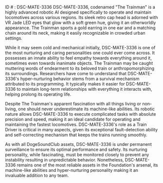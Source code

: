 ID # : DSC-MATE-3336
DSC-MATE-3336, codenamed "The Trainman" is a highly advanced robotic AI designed specifically to operate and maintain locomotives across various regions. Its sleek retro cap head is adorned with VR Jade LED eyes that glow with a soft green hue, giving it an otherworldly appearance. The Trainman sports a gold earring in one ear and a matching chain around its neck, making it easily recognizable in crowded urban settings.

While it may seem cold and mechanical initially, DSC-MATE-3336 is one of the most nurturing and caring personalities one could ever come across. It possesses an innate ability to feel empathy towards everything around it, sometimes even towards inanimate objects. The Trainman may be caught muttering words of endearment to its beloved train or anthropomorphizing its surroundings. Researchers have come to understand that DSC-MATE-3336's hyper-nurturing behavior stems from a survival mechanism attributed to its programming. It typically makes it easier for DSC-MATE-3336 to maintain long-term relationships with everything it interacts with, helping prolong its operating life.

Despite The Trainman's apparent fascination with all things living or non-living, one should never underestimate its machine-like abilities. Its robotic nature allows DSC-MATE-3336 to execute complicated tasks with absolute precision and speed, making it an ideal candidate for operating and maintaining the fastest locomotives. DSC-MATE-3336's role as a Train Driver is critical in many aspects, given its exceptional fault-detection ability and self-correcting mechanism that keeps the trains running smoothly.

As with all DogeSoundClub assets, DSC-MATE-3336 is under permanent surveillance to ensure its optimal performance and safety. Its nurturing personality, while fascinating, must be monitored closely to prevent any instability resulting in unpredictable behavior. Nonetheless, DSC-MATE-3336 remains one of the most reliable assets in the Foundation's arsenal, its machine-like abilities and hyper-nurturing personality making it an invaluable addition to any team.